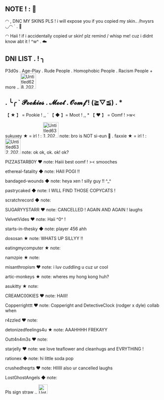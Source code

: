 ## NOTE ! : 🐾
◠ , DNC MY SKINS PLS ! i will expose you if you copied my skin.. /hvysrs ◡◠ ` . 🌱

◠ Haii ! if i accidentally copied ur skin! plz remind / whisp me! cuz i didnt know abt it ! ^w^ . ☁️

## DNI LIST . ! ╮

P3d0s . Age-Play . Rude People . Homophobic People . Racism People + more .. <img width="50" height="50" alt="Untitled628_20250829163232" src="https://github.com/user-attachments/assets/9ddbc3f1-1248-403d-ad97-69021091897e" />


                
## . ╰╭ ` 𝓟𝓸𝓸𝓴𝓲𝓮𝓼 . 𝓜𝓸𝓸𝓽 . 𝓞𝓸𝓶𝓯 ! (≧▽≦) . *

【 ★ 】 = Pookie ! ,, ` 【 ◆ 】= Moot ! ,, * 【 ♥︎ 】 = Oomf ! >w<

sukuxey ★ = irl ! : <img width="50" height="50" alt="Untitled631_20250901074923" src="https://github.com/user-attachments/assets/819d6dcd-f225-468d-941b-566d84cb25a6" /> note: bro is NOT si-eun 🥀 .
faxxie ★ = irl ! : <img width="50" height="50" alt="Untitled632_20250901074854" src="https://github.com/user-attachments/assets/c69ce69a-174a-48e2-82b0-aeedef6fda40" /> note: ok ok, ok. ok! ok?

PIZZASTARB0Y ♥︎ note: Haiii best oomf ! >< smooches

ethereal-fatality ◆ note: HAII POGI !!

bandaged-wounds ◆ note: heya xen ! silly guy !! ^_^

pastrycaked ◆ note: I WILL FIND THOSE COPYCATS !

scratchrecord ◆ note:

SUGARYYSTARR ♥︎ note: CANCELLED ! AGAIN AND AGAIN ! laughs

VelvetVides ♥︎ note: Haii ^0^ !

starts-in-thesky ◆ note: player 456 ahh

dososan ★ note: WHATS UP SILLYY !!

eatingmycomputer ★ note:

namzpie ★ note:

misanthropism ♥︎ note: i luv cuddling u cuz ur cool

artic-monkeys ★ note: wheres my hong kong huh?

asukitty ★ note:

CREAMC00KIES ♥︎ note: HAIII!

Copperrighttt ♥︎ note: Copperight and DetectiveClock (rodger x dyle) collab when

r4zzled ♥︎ note:

detonizedfeelings4u ★ note: AAAHHHH FREKAYY

Outt4n4m3s ♥︎ note:

starjelly ♥︎ note: we love teaflower and cleanhugs and EVRYTHING !

rationex ◆ note: hi little soda pop

crushedheqrts ♥︎ note: HIIIII also ur cancelled laughs

LostGhostAngels ◆ note:


Pls sign straw .. <img width="30" height="30" alt="Untitled634_20250905192339" src="https://github.com/user-attachments/assets/ec6e9048-ab2e-406f-aba8-76fc5affe746" />
